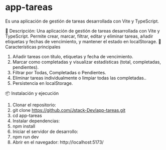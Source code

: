 # app-tareas
Es una aplicación de gestión de tareas desarrollada con Vite y TypeScript.

📖 Descripción: 
Una aplicación de gestión de tareas  desarrollada con Vite y TypeScript. Permite crear, marcar, filtrar, editar y eliminar tareas, añadir etiquetas y fechas de vencimiento, y mantener el estado en localStorage.
🚀 Características principales
1.	Añadir tareas con título, etiquetas y fecha de vencimiento.
2.	Marcar como completadas y visualizar estadísticas (total, completadas, pendientes).
3.	Filtrar por Todas, Completadas o Pendientes.
4.	Eliminar tareas individualmente o limpiar todas las completadas..
5.	Persistencia en localStorage.

📦 Instalación y ejecución
1.	Clonar el repositorio:
2.	git clone https://github.com/Jstack-Dev/app-tareas.git
3.	cd app-tareas
4.	Instalar dependencias:
5.	npm install
6.	Iniciar el servidor de desarrollo:
7.	npm run dev
8.	Abrir en el navegador: http://localhost:5173/
